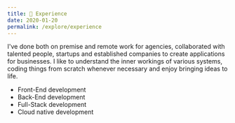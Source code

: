 ```yaml
---
title: 🏅 Experience
date: 2020-01-20
permalink: /explore/experience
---
```


I've done both on premise and remote work for agencies, collaborated with talented people, startups and established companies to create applications for businesses. I like to understand the inner workings of various systems, coding things from scratch whenever necessary and enjoy bringing ideas to life.

-   Front-End development
-   Back-End development
-   Full-Stack development
-   Cloud native development
